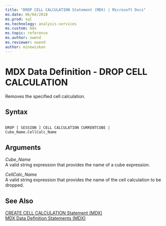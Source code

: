```yaml
---
title: "DROP CELL CALCULATION Statement (MDX) | Microsoft Docs"
ms.date: 06/04/2018
ms.prod: sql
ms.technology: analysis-services
ms.custom: mdx
ms.topic: reference
ms.author: owend
ms.reviewer: owend
author: minewiskan
---
```

# MDX Data Definition - DROP CELL CALCULATION


  Removes the specified cell calculation.  
  
## Syntax  
  
```  
  
DROP [ SESSION ] CELL CALCULATION CURRENTCUBE | Cube_Name.CellCalc_Name  
```  
  
## Arguments  
 *Cube_Name*  
 A valid string expression that provides the name of a cube expression.  
  
 *CellCalc_Name*  
 A valid string expression that provides the name of the cell calculation to be dropped.  
  
## See Also  
 [CREATE CELL CALCULATION Statement &#40;MDX&#41;](../mdx/mdx-data-definition-create-cell-calculation.md)   
 [MDX Data Definition Statements &#40;MDX&#41;](../mdx/mdx-data-definition-statements-mdx.md)  
  
  
